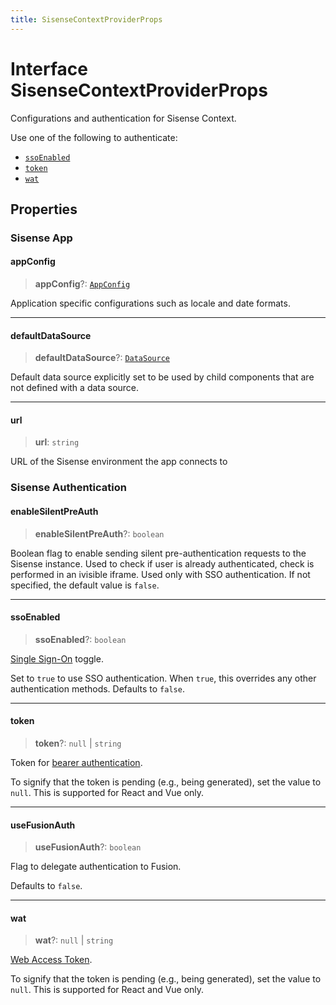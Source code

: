```yaml
---
title: SisenseContextProviderProps
---
```


# Interface SisenseContextProviderProps

Configurations and authentication for Sisense Context.

Use one of the following to authenticate:

- [`ssoEnabled`](interface.SisenseContextProviderProps.md#ssoenabled)
- [`token`](interface.SisenseContextProviderProps.md#token)
- [`wat`](interface.SisenseContextProviderProps.md#wat)

## Properties

### Sisense App

#### appConfig

> **appConfig**?: [`AppConfig`](../type-aliases/type-alias.AppConfig.md)

Application specific configurations such as locale and date formats.

***

#### defaultDataSource

> **defaultDataSource**?: [`DataSource`](../../sdk-data/type-aliases/type-alias.DataSource.md)

Default data source explicitly set to be used by child components that are not defined with a data source.

***

#### url

> **url**: `string`

URL of the Sisense environment the app connects to

### Sisense Authentication

#### enableSilentPreAuth

> **enableSilentPreAuth**?: `boolean`

Boolean flag to enable sending silent pre-authentication requests to the Sisense instance.
Used to check if user is already authenticated, check is performed in an ivisible iframe.
Used only with SSO authentication.
If not specified, the default value is `false`.

***

#### ssoEnabled

> **ssoEnabled**?: `boolean`

[Single Sign-On](https://docs.sisense.com/main/SisenseLinux/using-single-sign-on-to-access-sisense.htm) toggle.

Set to `true` to use SSO authentication. When `true`, this overrides any other authentication methods. Defaults to `false`.

***

#### token

> **token**?: `null` \| `string`

Token for [bearer authentication](https://sisense.dev/guides/restApi/using-rest-api.html).

To signify that the token is pending (e.g., being generated), set the value to `null`. This is supported for React and Vue only.

***

#### useFusionAuth

> **useFusionAuth**?: `boolean`

Flag to delegate authentication to Fusion.

Defaults to `false`.

***

#### wat

> **wat**?: `null` \| `string`

[Web Access Token](https://docs.sisense.com/main/SisenseLinux/using-web-access-token.htm).

To signify that the token is pending (e.g., being generated), set the value to `null`. This is supported for React and Vue only.
